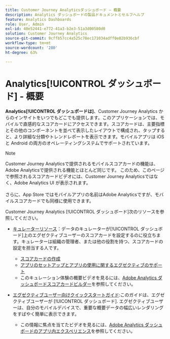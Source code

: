 ```yaml
---
title: Customer Journey Analyticsダッシュボード — 概要
description: Analytics ダッシュボードの製品ドキュメントとセルフヘルプ
feature: Analytics Dashboards
role: User, Admin
exl-id: 40e52441-e772-41a3-b2e3-51a3d00580d0
solution: Customer Journey Analytics
source-git-commit: 9cffb57cc4a525c78ec171034adff0e02b936cbf
workflow-type: tm+mt
source-wordcount: '280'
ht-degree: 63%

---
```


# Analytics[!UICONTROL  ダッシュボード] - 概要

**Analytics[!UICONTROL  ダッシュボードは]**、Customer Journey Analytics からのインサイトをいつでもどこでも提供します。このアプリケーションでは、モバイルで直感的なスコアカードにアクセスできます。スコアカードは、主要指標とその他のコンポーネントを並べて表示したレイアウトで構成され、タップすると、より詳細な分類やトレンドレポートを表示できます。モバイルアプリは iOS と Android の両方のオペレーティングシステムでサポートされています。

>[!NOTE]
>
>Customer Journey Analyticsで提供されるモバイルスコアカードの機能は、Adobe Analyticsで提供される機能とほとんど同じです。 このため、このページで参照されるスコアカードビデオには、Customer Journey Analyticsではなく、Adobe Analytics UI が表示されます。 <br/><br/>さらに、App Store ではモバイルアプリの名前はAdobe Analyticsですが、モバイルスコアカードでも同様に使用できます。


Customer Journey Analytics [!UICONTROL ダッシュボード]次のリソースを参照してください。

* [キュレーターリソース](/help/mobile-app/curator.md)：データのキュレーターが[!UICONTROL ダッシュボード]上のエグゼクティブユーザーのスコアカードを設定するのに役立ちます。キュレーターは組織の管理者、または他の役割を持つ、スコアカードの設定を担当する人です。

   * [スコアカードの作成](/help/mobile-app/create-scorecard.md)
   * [アプリのセットアップとアプリの使用に関するエグゼクティブのサポート](/help/mobile-app/set-up-execs.md)
   * このキュレーション体験の概要ビデオを見るには、[Adobe Analytics ダッシュボードスコアカードビルダー](https://experienceleague.adobe.com/docs/analytics-learn/tutorials/additional-tools/analytics-dashboards/adobe-analytics-dashboards-scorecard-builder.html?lang=ja)を参照してください。


* [エグゼクティブユーザー向けクイックスタートガイド](/help/mobile-app/executive.md):このガイドは、エグゼクティブユーザーが [!UICONTROL ダッシュボード]. エグゼクティブユーザーは、自分のモバイルデバイスで、重要な概要データの幅広いレンダリングをすばやく簡単に表示できます。

   * この情報に焦点を当てたビデオを見るには、[Adobe Analytics ダッシュボードのアプリ内エクスペリエンス](https://experienceleague.adobe.com/docs/analytics-learn/tutorials/additional-tools/analytics-dashboards/adobe-analytics-dashboards-in-app-experience.html?lang=ja)を参照してください。

